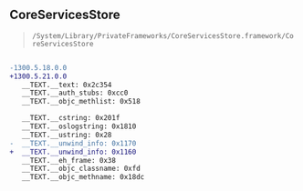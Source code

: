 ## CoreServicesStore

> `/System/Library/PrivateFrameworks/CoreServicesStore.framework/CoreServicesStore`

```diff

-1300.5.18.0.0
+1300.5.21.0.0
   __TEXT.__text: 0x2c354
   __TEXT.__auth_stubs: 0xcc0
   __TEXT.__objc_methlist: 0x518

   __TEXT.__cstring: 0x201f
   __TEXT.__oslogstring: 0x1810
   __TEXT.__ustring: 0x28
-  __TEXT.__unwind_info: 0x1170
+  __TEXT.__unwind_info: 0x1160
   __TEXT.__eh_frame: 0x38
   __TEXT.__objc_classname: 0xfd
   __TEXT.__objc_methname: 0x18dc

```
